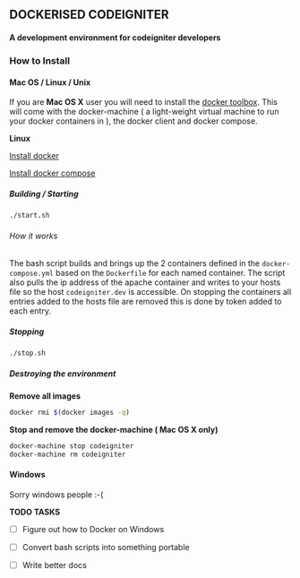 ## DOCKERISED CODEIGNITER 
#### A development environment for codeigniter developers

### How to Install

#### Mac OS / Linux / Unix
If you are **Mac OS X** user you will need to install the [docker toolbox](https://www.docker.com/products/docker-toolbox). This will come with the docker-machine ( a light-weight virtual machine to run your docker containers in ), the docker client and docker compose.  

**Linux** 

[Install docker](https://docs.docker.com/linux/step_one/)

[Install docker compose](https://docs.docker.com/engine/installation/linux/ubuntulinux/)

##### Building / Starting

```bash
./start.sh
```
###### How it works

The bash script builds and brings up the 2 containers defined in the ```docker-compose.yml``` based on the ```Dockerfile``` for each named container. The script also pulls the ip address of the apache container and writes to your hosts file so the host ```codeigniter.dev``` is accessible. On stopping the containers all entries added to the hosts file are removed this is done by token added to each entry.

##### Stopping 

```bash
./stop.sh
```

##### Destroying the environment
**Remove all images**
```bash
docker rmi $(docker images -q)
```

**Stop and remove the docker-machine ( Mac OS X only)**

```bash
docker-machine stop codeigniter
docker-machine rm codeigniter
```


#### Windows 
Sorry windows people :-(

**TODO TASKS**
- [ ]   Figure out how to Docker on Windows  
- [ ]   Convert bash scripts into something portable
- [ ]   Write better docs

